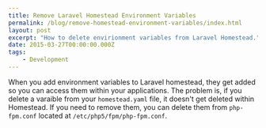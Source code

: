 ```yaml
---
title: Remove Laravel Homestead Environment Variables
permalink: /blog/remove-homestead-environment-variables/index.html
layout: post
excerpt: "How to delete envirionment variables from Laravel Homestead."
date: 2015-03-27T00:00:00.000Z
tags:
    - Development
---
```


When you add environment variables to Laravel homestead, they get added so you can access them within your applications. The problem is, if you delete a varaible from your `homestead.yaml` file, it doesn't get deleted within Homestead. If you need to remove them, you can delete them from `php-fpm.conf` located at `/etc/php5/fpm/php-fpm.conf`.